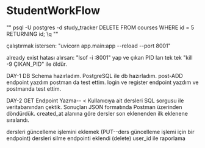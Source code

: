 # StudentWorkFlow
""
psql -U postgres -d study_tracker
DELETE FROM courses WHERE id = 5 RETURNING id;
\q
""

çalıştırmak istersen: "uvicorn app.main:app --reload --port 8001"

already exist hatası alırsan: "lsof -i :8001" yap ve çıkan PID ları tek tek "kill -9 ÇIKAN_PID" ile öldür.

DAY-1
DB Schema hazırladım.
PostgreSQL ile db hazırladım.
post-ADD endpoint yazdım postman da test ettim.
login ve register endpoint yazdım ve postmanda test ettim.

DAY-2
GET Endpoint Yazma--
<
Kullanıcıya ait dersleri SQL sorgusu ile veritabanından çektik.
Sonuçları JSON formatında Postman üzerinden döndürdük.
created_at alanına göre dersler son eklenenden ilk eklenene sıralandı.
>
dersleri güncelleme işlemini eklemek (PUT--ders güncelleme işlemi için bir endpoint)
dersleri silme endpointi eklendi (delete)
user_id ile raporlama 
